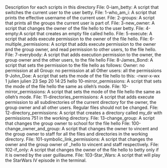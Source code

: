 Description for each scripts in this directory
File: 0-iam_betty: A script that switches the current user to the user betty.
File: 1-who_am_i: A script that prints the effective username of the current user.
File: 2-groups: A script that prints all the groups the current user is part of.
File: 3-new_owner: A script that changes the owner of the file hello to the user betty.
File: 4-empty:A script that creates an empty file called hello.
File: 5-execute: A script that adds execute permission to the owner of the file hello.
File: 6-multiple_permissions: A script that adds execute permission to the owner and the group owner, and read permission to other users, to the file hello.
File: 7-everybody: A script that adds execution permission to the owner, the group owner and the other users, to the file hello
File: 8-James_Bond: A script that sets the permission to the file hello as follows:
	Owner: no permission at all
	Group: no permission at all
	Other users: all the permissions
9-John_Doe: A script that sets the mode of the file hello to this:
	-rwxr-x-wx 1 julien julien 23 Sep 20 14:25 hello
10-mirror_permissions: A script that sets the mode of the file hello the same as olleh’s mode.
File: 10-mirror_permissions: A script that sets the mode of the file hello the same as olleh’s mode.
File: 11-directories_permissions: A script that adds execute permission to all subdirectories of the current directory for the owner, the group owner and all other users. Regular files should not be changed.
File: 12-directory_permissions: A script that creates a directory called my_dir with permissions 751 in the working directory.
File: 13-change_group: A script that changes the group owner to school for the file hello
File: 100-change_owner_and_group: A script that changes the owner to vincent and the group owner to staff for all the files and directories in the working directory.
File: 101-symbolic_link_permissions: A script that changes the owner and the group owner of _hello to vincent and staff respectively.
File: 102-if_only: A script that changes the owner of the file hello to betty only if it is owned by the user guillaume.
File: 103-Star_Wars: A script that will play the StarWars IV episode in the terminal.
